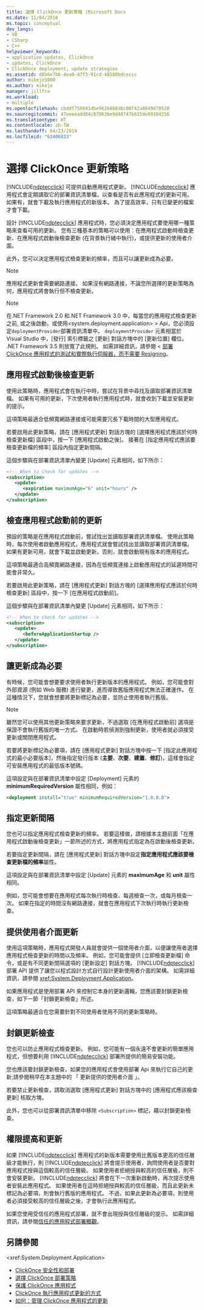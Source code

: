 ```yaml
---
title: 選擇 ClickOnce 更新策略 |Microsoft Docs
ms.date: 11/04/2016
ms.topic: conceptual
dev_langs:
- VB
- CSharp
- C++
helpviewer_keywords:
- application updates, ClickOnce
- updates, ClickOnce
- ClickOnce deployment, update strategies
ms.assetid: d8b6e7bb-4ea0-47f3-91cd-48580bdceccc
author: mikejo5000
ms.author: mikejo
manager: jillfra
ms.workload:
- multiple
ms.openlocfilehash: cbddf759841dbe9626868d6c00f42a0849d70520
ms.sourcegitcommit: 47eeeeadd84c879636e9d48747b615de69384356
ms.translationtype: HT
ms.contentlocale: zh-TW
ms.lasthandoff: 04/23/2019
ms.locfileid: "63406833"
---
```

# <a name="choose-a-clickonce-update-strategy"></a>選擇 ClickOnce 更新策略
[!INCLUDE[ndptecclick](../deployment/includes/ndptecclick_md.md)] 可提供自動應用程式更新。 [!INCLUDE[ndptecclick](../deployment/includes/ndptecclick_md.md)] 應用程式會定期讀取它的部署資訊清單檔，以查看是否有此應用程式的更新可用。 如果有，就會下載及執行應用程式的新版本。 為了提高效率，只有已變更的檔案才會下載。

 設計 [!INCLUDE[ndptecclick](../deployment/includes/ndptecclick_md.md)] 應用程式時，您必須決定應用程式要使用哪一種策略來查看可用的更新。 您有三種基本的策略可以使用：在應用程式啟動時檢查更新、在應用程式啟動後檢查更新 (在背景執行緒中執行)，或提供更新的使用者介面。

 此外，您可以決定應用程式檢查更新的頻率，而且可以讓更新成為必要。

> [!NOTE]
> 應用程式更新會需要網路連接。 如果沒有網路連接，不論您所選擇的更新策略為何，應用程式將會執行但不檢查更新。

> [!NOTE]
> 在.NET Framework 2.0 和.NET Framework 3.0 中，每當您的應用程式檢查更新之前, 或之後啟動，或使用\<system.deployment.application> > Api，您必須設定`deploymentProvider`部署資訊清單中。 `deploymentProvider` 元素相當於 Visual Studio 中，[發行] 索引標籤之 [更新] 對話方塊中的 [更新位置] 欄位。 .NET Framework 3.5 則放寬了此規則。 如需詳細資訊，請參閱 <<c0> [ 部署 ClickOnce 應用程式的測試和實際執行伺服器，而不需要 Resigning](../deployment/deploying-clickonce-applications-for-testing-and-production-without-resigning.md)。

## <a name="check-for-updates-after-application-startup"></a>應用程式啟動後檢查更新
 使用此策略時，應用程式會在執行中時，嘗試在背景中尋找及讀取部署資訊清單檔。 如果有可用的更新，下次使用者執行應用程式時，就會收到下載並安裝更新的提示。

 這項策略最適合低頻寬網路連接或可能需要冗長下載時間的大型應用程式。

 若要啟用此更新策略，請在 [應用程式更新] 對話方塊的 [選擇應用程式應該於何時檢查更新檔] 區段中，按一下 [應用程式啟動之後]。 接著在 [指定應用程式應該要檢查更新檔的頻率] 區段內指定更新間隔。

 這個步驟與在部署資訊清單內變更 [Update] 元素相同，如下所示：

```xml
<!-- When to check for updates -->
<subscription>
   <update>
      <expiration maximumAge="6" unit="hours" />
   </update>
</subscription>
```

## <a name="check-for-updates-before-application-startup"></a>檢查應用程式啟動前的更新
 預設的策略是在應用程式啟動前，嘗試找出並讀取部署資訊清單檔。 使用此策略時，每次使用者啟動應用程式，應用程式就會嘗試找出並讀取部署資訊清單檔。 如果有更新可用，就會下載並啟動更新。否則，就會啟動現有版本的應用程式。

 這項策略最適合高頻寬網路連接，因為在低頻寬連接上啟動應用程式的延遲時間可能會非常久。

 若要啟用此更新策略，請在 [應用程式更新] 對話方塊的 [選擇應用程式應該於何時檢查更新] 區段中，按一下 [在應用程式啟動前]。

 這個步驟與在部署資訊清單內變更 [Update] 元素相同，如下所示：

```xml
<!-- When to check for updates -->
<subscription>
   <update>
      <beforeApplicationStartup />
   </update>
</subscription>
```

## <a name="make-updates-required"></a>讓更新成為必要
 有時候，您可能會想要要求使用者執行更新版本的應用程式。 例如，您可能會對外部資源 (例如 Web 服務) 進行變更，進而導致舊版應用程式無法正確運作。 在這種情況下，您就會想要將更新標記為必要，並防止使用者執行舊版。

> [!NOTE]
> 雖然您可以使用其他更新策略來要求更新，不過選取 [在應用程式啟動前] 選項是保證不會執行舊版的唯一方式。 在啟動時若偵測到強制更新，使用者就必須接受更新或關閉應用程式。

 若要將更新標記為必要項，請在 [應用程式更新] 對話方塊中按一下 [指定此應用程式的最小必要版本]，然後指定發行版本 (**主要**、**次要**、**建置**、**修訂**)，這樣會指定可安裝應用程式的最低版本號碼。

 這項設定與在部署資訊清單中設定 [Deployment] 元素的 **minimumRequiredVersion** 屬性相同，例如：

```xml
<deployment install="true" minimumRequiredVersion="1.0.0.0">
```

## <a name="specify-update-intervals"></a>指定更新間隔
 您也可以指定應用程式檢查更新的頻率。 若要這樣做，請根據本主題前面「在應用程式啟動後檢查更新」一節所述的方式，將應用程式指定為在啟動後檢查更新。

 若要指定更新間隔，請在 [應用程式更新] 對話方塊中設定**指定應用程式應該要檢查更新檔的頻率**屬性。

 這項設定與在部署資訊清單中設定 [Update] 元素的 **maximumAge** 和 **unit** 屬性相同。

 例如，您可能會想要在應用程式每次執行時檢查、每週檢查一次，或每月檢查一次。 如果在指定的時間沒有網路連接，就會在應用程式下次執行時執行更新檢查。

## <a name="provide-a-user-interface-for-updates"></a>提供使用者介面更新
 使用這項策略時，應用程式開發人員就會提供一個使用者介面，以便讓使用者選擇應用程式檢查更新的時間以及頻率。 例如，您可能會提供 [立即檢查更新檔] 命令，或是有不同更新間隔選項的 [更新設定] 對話方塊。 [!INCLUDE[ndptecclick](../deployment/includes/ndptecclick_md.md)] 部署 API 提供了讓您以程式設計方式自行設計更新使用者介面的架構。 如需詳細資訊，請參閱 <xref:System.Deployment.Application>。

 如果應用程式是使用部署 API 來控制它本身的更新邏輯，您應該要封鎖更新檢查，如下一節「封鎖更新檢查」所述。

 這項策略最適合在您需要針對不同使用者使用不同的更新策略時。

## <a name="block-update-checking"></a>封鎖更新檢查
 您也可以防止應用程式檢查更新。 例如，您可能有一個永遠不會更新的簡單應用程式，但想要利用 [!INCLUDE[ndptecclick](../deployment/includes/ndptecclick_md.md)] 部署所提供的簡易安裝功能。

 您也應該要封鎖更新檢查，如果您的應用程式會使用部署 Api 來執行它自己的更新;請參閱稍早在本主題中的 「 更新提供的使用者介面 」。

 若要禁止更新檢查，請取消選取 [應用程式更新] 對話方塊中的 [應用程式應該檢查更新] 核取方塊。

 此外，您也可以從部署資訊清單中移除 `<Subscription>` 標記，藉以封鎖更新檢查。

## <a name="permission-elevation-and-updates"></a>權限提高和更新
 如果 [!INCLUDE[ndptecclick](../deployment/includes/ndptecclick_md.md)] 應用程式的新版本需要使用比舊版本更高的信任層級才能執行，則 [!INCLUDE[ndptecclick](../deployment/includes/ndptecclick_md.md)] 將會提示使用者，詢問使用者是否要對應用程式授與這個較高的信任層級。 如果使用者拒絕授與較高的信任層級，則不會安裝更新。 [!INCLUDE[ndptecclick](../deployment/includes/ndptecclick_md.md)] 將會在下一次重新啟動時，再次提示使用者安裝此應用程式。 如果使用者在這時拒絕授與較高的信任層級，而且此更新未標記為必要項，則會執行舊版的應用程式。 不過，如果此更新為必要項，則使用者必須接受較高的信任層級之後，才會執行此應用程式。

 如果您使用受信任的應用程式部署，就不會出現授與信任層級的提示。 如需詳細資訊，請參閱[信任的應用程式部署概觀](../deployment/trusted-application-deployment-overview.md)。

## <a name="see-also"></a>另請參閱
 \<xref:System.Deployment.Application>
- [ClickOnce 安全性和部署](../deployment/clickonce-security-and-deployment.md)
- [選擇 ClickOnce 部署策略](../deployment/choosing-a-clickonce-deployment-strategy.md)
- [保護 ClickOnce 應用程式](../deployment/securing-clickonce-applications.md)
- [ClickOnce 執行應用程式更新的方式](../deployment/how-clickonce-performs-application-updates.md)
- [如何：管理 ClickOnce 應用程式的更新](../deployment/how-to-manage-updates-for-a-clickonce-application.md)